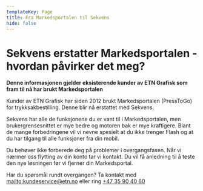 ```yaml
---
templateKey: Page
title: Fra Markedsportalen til Sekvens
hide: false
---
```

# Sekvens erstatter Markedsportalen - hvordan påvirker det meg?

**Denne informasjonen gjelder eksisterende kunder av ETN Grafisk som fram til nå har brukt Markedsportalen**

Kunder av ETN Grafisk har siden 2012 brukt Markedsportalen (PressToGo) for trykksakbestilling. Denne blir nå erstattet med Sekvens. 

Sekvens har alle de funksjonene du er vant til i Markedsportalen, men brukergrensesnittet er mye bedre og motoren bak er mye kraftigere. Blant de mange forbedringene vil vi nevne spesielt at du ikke trenger Flash og at du har tilgang til alle funksjoner fra din mobil.

Du behøver ikke forberede deg på problemer i overgangsfasen. Når vi nærmer oss flytting av din konto tar vi kontakt. Du vil få anledning til å teste den nye løsningen før vi fjerner din Markedsportal.

Har du spørsmål rundt overgangen?
Ta kontakt med <mailto:kundeservice@etn.no> eller ring [+47 35 90 40 60](<tel:+47 35 90 40 60>)
